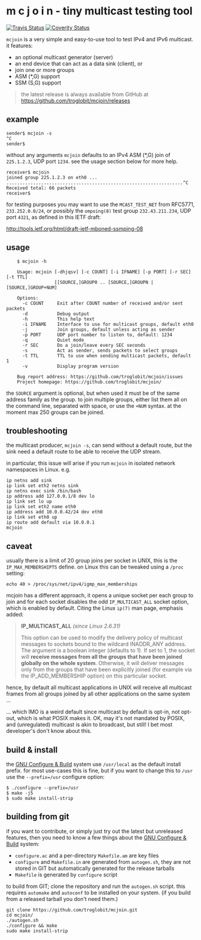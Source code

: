 m c j o i n - tiny multicast testing tool
=========================================
[![Travis Status][]][Travis] [![Coverity Status][]][Coverity Scan]

`mcjoin` is a very simple and easy-to-use tool to test IPv4 and IPv6
multicast.  it features:

- an optional multicast generator (server)
- an end device that can act as a data sink (client), or
- join one or more groups
- ASM (*,G) support
- SSM (S,G) support

> the latest release is always available from GitHub at  
> https://github.com/troglobit/mcjoin/releases


example
-------

```shell
sender$ mcjoin -s
^C
sender$
```

without any arguments `mcjoin` defaults to an IPv4 ASM (*,G) join of
`225.1.2.3`, UDP port `1234`.  see the usage section below for more
help.

```shell
receiver$ mcjoin
joined group 225.1.2.3 on eth0 ...
..................................................................^C
Received total: 66 packets
receiver$
```

for testing purposes you may want to use the `MCAST_TEST_NET` from
RFC5771, `233.252.0.0/24`, or possibly the `ompoing(8)` test group
`232.43.211.234`, UDP port `4321`, as defined in this IETF draft:

http://tools.ietf.org/html/draft-ietf-mboned-ssmping-08


usage
-----

```shell
    $ mcjoin -h
    
    Usage: mcjoin [-dhjqsv] [-c COUNT] [-i IFNAME] [-p PORT] [-r SEC] [-t TTL]
                  [[SOURCE,]GROUP0 .. [SOURCE,]GROUPN | [SOURCE,]GROUP+NUM]
    
    Options:
      -c COUNT     Exit after COUNT number of received and/or sent packets
      -d           Debug output
      -h           This help text
      -i IFNAME    Interface to use for multicast groups, default eth0
      -j           Join groups, default unless acting as sender
      -p PORT      UDP port number to listen to, default: 1234
      -q           Quiet mode
      -r SEC       Do a join/leave every SEC seconds
      -s           Act as sender, sends packets to select groups
      -t TTL       TTL to use when sending multicast packets, default 1
      -v           Display program version
    
    Bug report address: https://github.com/troglobit/mcjoin/issues
    Project homepage: https://github.com/troglobit/mcjoin/
```

the `SOURCE` argument is optional, but when used it must be of the same
address family as the group.  to join multiple groups, either list them
all on the command line, separated with space, or use the `+NUM` syntax.
at the moment max 250 groups can be joined.


troubleshooting
---------------

the multicast producer, `mcjoin -s`, can send without a default route,
but the sink need a default route to be able to receive the UDP stream.

in particular, this issue will arise if you run `mcjoin` in isolated
network namespaces in Linux.  e.g.

    ip netns add sink
    ip link set eth2 netns sink
    ip netns exec sink /bin/bash
    ip address add 127.0.0.1/8 dev lo
    ip link set lo up
    ip link set eth2 name eth0
    ip address add 10.0.0.42/24 dev eth0
    ip link set eth0 up
    ip route add default via 10.0.0.1
    mcjoin


caveat
------

usually there is a limit of 20 group joins per socket in UNIX, this is
the `IP_MAX_MEMBERSHIPTS` define.  on Linux this can be tweaked using a
`/proc` setting:

    echo 40 > /proc/sys/net/ipv4/igmp_max_memberships

mcjoin has a different approach, it opens a unique socket per each group
to join and for each socket disables the odd `IP_MULTICAST_ALL` socket
option, which is enabled by default.  Citing the Linux `ip(7)` man page,
emphasis added:

> **IP_MULTICAST_ALL** *(since Linux 2.6.31)*
>
> This option can be used to modify the delivery policy of multicast
> messages to sockets bound to the wildcard INADDR_ANY address.  The
> argument is a boolean integer (defaults to 1).  If set to 1, the
> socket will **receive messages from all the groups that have been
> joined globally on the whole system**.  Otherwise, it will deliver
> messages only from the groups that have been explicitly joined (for
> example via the IP_ADD_MEMBERSHIP option) on this particular socket.

hence, by default all multicast applications in UNIX will receive all
multicast frames from all groups joined by all other applications on
the same system ...

... which IMO is a weird default since multicast by default is opt-in,
not opt-out, which is what POSIX makes it.  OK, may it's not mandated by
POSIX, and (unregulated) multicast is akin to broadcast, but still!  I
bet most developer's don't know about this.


build & install
---------------

the [GNU Configure & Build][buildsystem] system use `/usr/local` as the
default install prefix.  for most use-cases this is fine, but if you
want to change this to `/usr` use the `--prefix=/usr` configure option:

    $ ./configure --prefix=/usr
    $ make -j5
    $ sudo make install-strip


building from git
-----------------

if you want to contribute, or simply just try out the latest but
unreleased features, then you need to know a few things about the
[GNU Configure & Build][buildsystem] system:

- `configure.ac` and a per-directory `Makefile.am` are key files
- `configure` and `Makefile.in` are generated from `autogen.sh`,
  they are not stored in GIT but automatically generated for the
  release tarballs
- `Makefile` is generated by `configure` script

to build from GIT; clone the repository and run the `autogen.sh` script.
this requires `automake` and `autoconf` to be installed on your system.
(if you build from a released tarball you don't need them.)

    git clone https://github.com/troglobit/mcjoin.git
    cd mcjoin/
    ./autogen.sh
    ./configure && make
    sudo make install-strip


[Travis]:          https://travis-ci.org/troglobit/mcjoin
[Travis Status]:   https://travis-ci.org/troglobit/mcjoin.png?branch=master
[Coverity Scan]:   https://scan.coverity.com/projects/9108
[Coverity Status]: https://scan.coverity.com/projects/9108/badge.svg
[buildsystem]:     https://airs.com/ian/configure/

